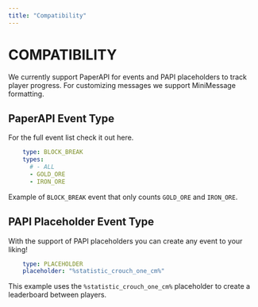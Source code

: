 ```yaml
---
title: "Compatibility"
---
```


# COMPATIBILITY
We currently support PaperAPI for events and PAPI placeholders to track player progress. For customizing messages we support MiniMessage formatting.

## PaperAPI Event Type
For the full event list check it out here.

```yml
    type: BLOCK_BREAK
    types:
      # - ALL
      - GOLD_ORE
      - IRON_ORE
```
Example of `BLOCK_BREAK` event that only counts `GOLD_ORE` and `IRON_ORE`.

## PAPI Placeholder Event Type
With the support of PAPI placeholders you can create any event to your liking!

```yml
    type: PLACEHOLDER
    placeholder: "%statistic_crouch_one_cm%"
```
This example uses the `%statistic_crouch_one_cm%` placeholder to create a leaderboard between players.